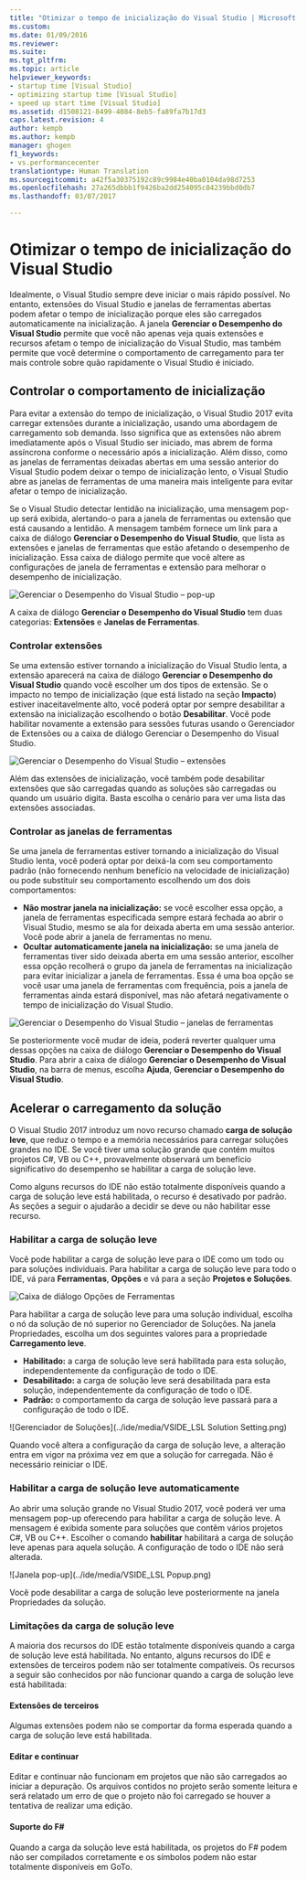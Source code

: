```yaml
---
title: "Otimizar o tempo de inicialização do Visual Studio | Microsoft Docs"
ms.custom: 
ms.date: 01/09/2016
ms.reviewer: 
ms.suite: 
ms.tgt_pltfrm: 
ms.topic: article
helpviewer_keywords:
- startup time [Visual Studio]
- optimizing startup time [Visual Studio]
- speed up start time [Visual Studio]
ms.assetid: d1508121-8499-4084-8eb5-fa89fa7b17d3
caps.latest.revision: 4
author: kempb
ms.author: kempb
manager: ghogen
f1_keywords:
- vs.performancecenter
translationtype: Human Translation
ms.sourcegitcommit: a42f5a30375192c89c9984e40ba0104da98d7253
ms.openlocfilehash: 27a265dbbb1f9426ba2dd254095c84239bbd0db7
ms.lasthandoff: 03/07/2017

---
```

# <a name="optimize-visual-studio-startup-time"></a>Otimizar o tempo de inicialização do Visual Studio
Idealmente, o Visual Studio sempre deve iniciar o mais rápido possível. No entanto, extensões do Visual Studio e janelas de ferramentas abertas podem afetar o tempo de inicialização porque eles são carregados automaticamente na inicialização. A janela **Gerenciar o Desempenho do Visual Studio** permite que você não apenas veja quais extensões e recursos afetam o tempo de inicialização do Visual Studio, mas também permite que você determine o comportamento de carregamento para ter mais controle sobre quão rapidamente o Visual Studio é iniciado.

## <a name="control-startup-behavior"></a>Controlar o comportamento de inicialização

Para evitar a extensão do tempo de inicialização, o Visual Studio 2017 evita carregar extensões durante a inicialização, usando uma abordagem de carregamento sob demanda. Isso significa que as extensões não abrem imediatamente após o Visual Studio ser iniciado, mas abrem de forma assíncrona conforme o necessário após a inicialização. Além disso, como as janelas de ferramentas deixadas abertas em uma sessão anterior do Visual Studio podem deixar o tempo de inicialização lento, o Visual Studio abre as janelas de ferramentas de uma maneira mais inteligente para evitar afetar o tempo de inicialização.

Se o Visual Studio detectar lentidão na inicialização, uma mensagem pop-up será exibida, alertando-o para a janela de ferramentas ou extensão que está causando a lentidão. A mensagem também fornece um link para a caixa de diálogo **Gerenciar o Desempenho do Visual Studio**, que lista as extensões e janelas de ferramentas que estão afetando o desempenho de inicialização. Essa caixa de diálogo permite que você altere as configurações de janela de ferramentas e extensão para melhorar o desempenho de inicialização.

![Gerenciar o Desempenho do Visual Studio – pop-up](../ide/media/vside_perfdialog_popup.PNG "Gerenciar o Desempenho do Visual Studio – pop-up")

A caixa de diálogo **Gerenciar o Desempenho do Visual Studio** tem duas categorias: **Extensões** e **Janelas de Ferramentas**.

### <a name="control-extensions"></a>Controlar extensões
Se uma extensão estiver tornando a inicialização do Visual Studio lenta, a extensão aparecerá na caixa de diálogo **Gerenciar o Desempenho do Visual Studio** quando você escolher um dos tipos de extensão. Se o impacto no tempo de inicialização (que está listado na seção **Impacto**) estiver inaceitavelmente alto, você poderá optar por sempre desabilitar a extensão na inicialização escolhendo o botão **Desabilitar**. Você pode habilitar novamente a extensão para sessões futuras usando o Gerenciador de Extensões ou a caixa de diálogo Gerenciar o Desempenho do Visual Studio.

![Gerenciar o Desempenho do Visual Studio – extensões](../ide/media/vside_perfdialog_extensions.PNG "Gerenciar o Desempenho do Visual Studio – extensões")

Além das extensões de inicialização, você também pode desabilitar extensões que são carregadas quando as soluções são carregadas ou quando um usuário digita. Basta escolha o cenário para ver uma lista das extensões associadas.

### <a name="control-tool-windows"></a>Controlar as janelas de ferramentas
Se uma janela de ferramentas estiver tornando a inicialização do Visual Studio lenta, você poderá optar por deixá-la com seu comportamento padrão (não fornecendo nenhum benefício na velocidade de inicialização) ou pode substituir seu comportamento escolhendo um dos dois comportamentos:

- **Não mostrar janela na inicialização:** se você escolher essa opção, a janela de ferramentas especificada sempre estará fechada ao abrir o Visual Studio, mesmo se ala for deixada aberta em uma sessão anterior. Você pode abrir a janela de ferramentas no menu.
- **Ocultar automaticamente janela na inicialização:** se uma janela de ferramentas tiver sido deixada aberta em uma sessão anterior, escolher essa opção recolherá o grupo da janela de ferramentas na inicialização para evitar inicializar a janela de ferramentas. Essa é uma boa opção se você usar uma janela de ferramentas com frequência, pois a janela de ferramentas ainda estará disponível, mas não afetará negativamente o tempo de inicialização do Visual Studio.

![Gerenciar o Desempenho do Visual Studio – janelas de ferramentas](../ide/media/vside_perfdialog_toolwindows.PNG "Gerenciar o Desempenho do Visual Studio – janelas de ferramentas")

Se posteriormente você mudar de ideia, poderá reverter qualquer uma dessas opções na caixa de diálogo **Gerenciar o Desempenho do Visual Studio**. Para abrir a caixa de diálogo **Gerenciar o Desempenho do Visual Studio**, na barra de menus, escolha **Ajuda**, **Gerenciar o Desempenho do Visual Studio**.

## <a name="speed-up-solution-load"></a>Acelerar o carregamento da solução

O Visual Studio 2017 introduz um novo recurso chamado **carga de solução leve**, que reduz o tempo e a memória necessários para carregar soluções grandes no IDE. Se você tiver uma solução grande que contém muitos projetos C#, VB ou C++, provavelmente observará um benefício significativo do desempenho se habilitar a carga de solução leve.

Como alguns recursos do IDE não estão totalmente disponíveis quando a carga de solução leve está habilitada, o recurso é desativado por padrão. As seções a seguir o ajudarão a decidir se deve ou não habilitar esse recurso.

### <a name="enable-lightweight-solution-load"></a>Habilitar a carga de solução leve

Você pode habilitar a carga de solução leve para o IDE como um todo ou para soluções individuais. Para habilitar a carga de solução leve para todo o IDE, vá para **Ferramentas**, **Opções** e vá para a seção **Projetos e Soluções**.

![Caixa de diálogo Opções de Ferramentas](../ide/media/VSIDE_LightweightSolutionLoad.png)

Para habilitar a carga de solução leve para uma solução individual, escolha o nó da solução de nó superior no Gerenciador de Soluções.  Na janela Propriedades, escolha um dos seguintes valores para a propriedade **Carregamento leve**.

- **Habilitado:** a carga de solução leve será habilitada para esta solução, independentemente da configuração de todo o IDE.
- **Desabilitado:** a carga de solução leve será desabilitada para esta solução, independentemente da configuração de todo o IDE.
- **Padrão:** o comportamento da carga de solução leve passará para a configuração de todo o IDE.

![Gerenciador de Soluções](../ide/media/VSIDE_LSL Solution Setting.png)

Quando você altera a configuração da carga de solução leve, a alteração entra em vigor na próxima vez em que a solução for carregada. Não é necessário reiniciar o IDE.

### <a name="automatically-enable-lightweight-solution-load"></a>Habilitar a carga de solução leve automaticamente

Ao abrir uma solução grande no Visual Studio 2017, você poderá ver uma mensagem pop-up oferecendo para habilitar a carga de solução leve. A mensagem é exibida somente para soluções que contêm vários projetos C#, VB ou C++. Escolher o comando **habilitar** habilitará a carga de solução leve apenas para aquela solução. A configuração de todo o IDE não será alterada.

![Janela pop-up](../ide/media/VSIDE_LSL Popup.png)

Você pode desabilitar a carga de solução leve posteriormente na janela Propriedades da solução.

### <a name="lightweight-solution-load-limitations"></a>Limitações da carga de solução leve
A maioria dos recursos do IDE estão totalmente disponíveis quando a carga de solução leve está habilitada. No entanto, alguns recursos do IDE e extensões de terceiros podem não ser totalmente compatíveis.  Os recursos a seguir são conhecidos por não funcionar quando a carga de solução leve está habilitada:

#### <a name="third-party-extensions"></a>Extensões de terceiros
Algumas extensões podem não se comportar da forma esperada quando a carga de solução leve está habilitada.

#### <a name="edit-and-continue"></a>Editar e continuar
Editar e continuar não funcionam em projetos que não são carregados ao iniciar a depuração. Os arquivos contidos no projeto serão somente leitura e será relatado um erro de que o projeto não foi carregado se houver a tentativa de realizar uma edição.

#### <a name="f-support"></a>Suporte do F#
Quando a carga da solução leve está habilitada, os projetos do F# podem não ser compilados corretamente e os símbolos podem não estar totalmente disponíveis em GoTo.

